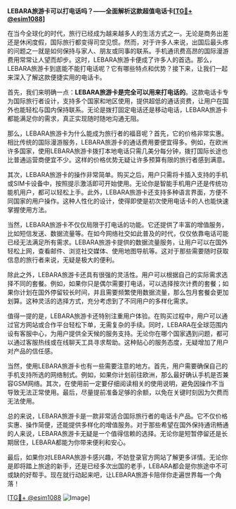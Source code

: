 **LEBARA旅游卡可以打电话吗？——全面解析这款超值电话卡[[TG💪+ @esim1088](https://t.me/s/esim1088)]**

在当今全球化的时代，旅行已经成为越来越多人的生活方式之一。无论是商务出差还是休闲度假，国际旅行都变得司空见惯。然而，对于许多人来说，出国后最头疼的问题之一就是如何保持与家人、朋友或同事的联系。手机通讯费高昂的国际漫游费用常常让人望而却步。这时，LEBARA旅游卡便成了许多人的首选。那么，LEBARA旅游卡到底能不能打电话呢？它有哪些特点和优势？接下来，让我们一起来深入了解这款便捷实用的电话卡。

首先，我们来明确一点：**LEBARA旅游卡是完全可以用来打电话的**。这款电话卡专为国际旅行者设计，支持多个国家和地区使用，提供超低的通话资费，让用户在国外也能轻松与国内保持联系。无论是拨打固定电话还是移动电话，LEBARA旅游卡都能满足你的需求，真正实现随时随地沟通无阻。

那么，LEBARA旅游卡为什么能成为旅行者的福音呢？首先，它的价格非常实惠。相比传统的国际漫游服务，LEBARA旅游卡的通话费用要便宜得多。例如，在欧洲许多国家，使用LEBARA旅游卡拨打本地电话只需几美分每分钟，拨打国际长途也比普通运营商便宜不少。这样的价格优势无疑让许多预算有限的旅行者感到满意。

其次，LEBARA旅游卡的操作非常简单。购买之后，用户只需将卡插入支持的手机或SIM卡设备中，按照提示激活即可开始使用。无论你是智能手机用户还是传统功能机用户，都可以轻松上手。此外，LEBARA旅游卡还支持多种语言界面，方便不同国家的用户操作。这种人性化的设计，使得即使是初次使用电话卡的人也能快速掌握使用方法。

当然，LEBARA旅游卡不仅仅局限于打电话的功能。它还提供了丰富的增值服务，比如短信发送、数据流量等。在如今网络社交如此普及的时代，仅仅依靠电话可能已经无法满足所有需求。LEBARA旅游卡提供的数据流量服务，让用户可以在国外轻松上网，查看邮件、浏览社交媒体、使用地图导航等。这对于那些需要随时获取信息的旅行者来说，无疑是极大的便利。

除此之外，LEBARA旅游卡还具有很强的灵活性。用户可以根据自己的实际需求选择不同的套餐。例如，如果你只是偶尔需要打电话，可以选择按次计费的套餐；如果你计划在国外停留较长时间，并且需要频繁使用数据流量，那么包月套餐会更加划算。这种灵活的选择方式，充分考虑到了不同用户的多样化需求。

值得一提的是，LEBARA旅游卡还特别注重用户体验。在购买过程中，用户可以通过官方网站或合作平台轻松下单，无需复杂的手续。同时，LEBARA在全球范围内设有客服中心，为用户提供全天候的服务支持。无论你在哪个国家遇到问题，都可以通过客服热线或在线聊天工具寻求帮助。这种贴心的服务态度，无疑增加了用户对产品的信任感。

当然，使用LEBARA旅游卡也有一些需要注意的地方。首先，用户需要确保自己的手机支持所选的网络制式。例如，如果你计划前往欧洲，那么最好确认手机是否兼容GSM网络。其次，在使用前一定要仔细阅读相关的使用说明，避免因操作不当导致无法正常使用。最后，尽量提前准备足够的余额，以免在关键时刻因为欠费而无法使用。

总的来说，LEBARA旅游卡是一款非常适合国际旅行者的电话卡产品。它不仅价格实惠、操作简便，还能提供多样化的增值服务。对于那些希望在国外保持通讯畅通的人来说，LEBARA旅游卡无疑是一个值得信赖的选择。无论你是短暂停留还是长期居住，LEBARA都能为你带来便利和安心。

最后，如果你对LEBARA旅游卡感兴趣，不妨登录官方网站了解更多详情。无论你是即将踏上旅途的新手，还是已经多次出国的老手，LEBARA都会是你旅途中不可或缺的好帮手。现在就行动起来吧，让LEBARA旅游卡陪伴你走遍世界每一个角落！

[[TG💪+ @esim1088](https://t.me/s/esim1088) ![Image](https://i.postimg.cc/4NQfJmqS/Snipaste-2025-05-13-00-14-12.png)]